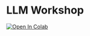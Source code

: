 # LLM Workshop

<a target="_blank" href="https://colab.research.google.com/github/dylanhellems/llm-workshop/blob/main/question_answering.ipynb">
  <img src="https://colab.research.google.com/assets/colab-badge.svg" alt="Open In Colab"/>
</a>
